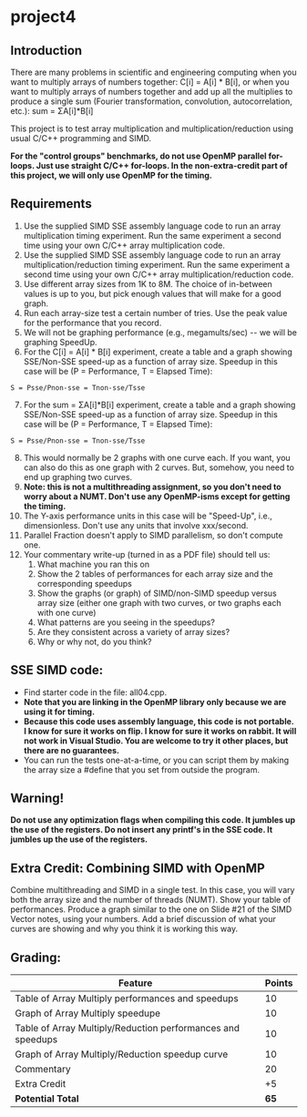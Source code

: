 # project4
## Introduction
There are many problems in scientific and engineering computing when you want to multiply arrays of numbers together: C[i] = A[i] * B[i], or when you want to multiply arrays of numbers together and add up all the multiplies to produce a single sum (Fourier transformation, convolution, autocorrelation, etc.): sum = ΣA[i]*B[i]

This project is to test array multiplication and multiplication/reduction using usual C/C++ programming and SIMD.

**For the "control groups" benchmarks, do not use OpenMP parallel for-loops. Just use straight C/C++ for-loops. In the non-extra-credit part of this project, we will only use OpenMP for the timing.**

## Requirements
1. Use the supplied SIMD SSE assembly language code to run an array multiplication timing experiment. Run the same experiment a second time using your own C/C++ array multiplication code.
2. Use the supplied SIMD SSE assembly language code to run an array multiplication/reduction timing experiment. Run the same experiment a second time using your own C/C++ array multiplication/reduction code.
3. Use different array sizes from 1K to 8M. The choice of in-between values is up to you, but pick enough values that will make for a good graph.
4. Run each array-size test a certain number of tries. Use the peak value for the performance that you record.
5. We will not be graphing performance (e.g., megamults/sec) -- we will be graphing SpeedUp.
6. For the C[i] = A[i] * B[i] experiment, create a table and a graph showing SSE/Non-SSE speed-up as a function of array size. Speedup in this case will be (P = Performance, T = Elapsed Time):
```
S = Psse/Pnon-sse = Tnon-sse/Tsse
```

7. For the sum = ΣA[i]*B[i] experiment, create a table and a graph showing SSE/Non-SSE speed-up as a function of array size. Speedup in this case will be (P = Performance, T = Elapsed Time):
```
S = Psse/Pnon-sse = Tnon-sse/Tsse
```

8. This would normally be 2 graphs with one curve each. If you want, you can also do this as one graph with 2 curves. But, somehow, you need to end up graphing two curves.
9. **Note: this is not a multithreading assignment, so you don't need to worry about a NUMT. Don't use any OpenMP-isms except for getting the timing.**
10. The Y-axis performance units in this case will be "Speed-Up", i.e., dimensionless. Don't use any units that involve xxx/second.
11. Parallel Fraction doesn't apply to SIMD parallelism, so don't compute one.
12. Your commentary write-up (turned in as a PDF file) should tell us:
    1. What machine you ran this on
    2. Show the 2 tables of performances for each array size and the corresponding speedups
    3. Show the graphs (or graph) of SIMD/non-SIMD speedup versus array size (either one graph with two curves, or two graphs each with one curve)
    4. What patterns are you seeing in the speedups?
    5. Are they consistent across a variety of array sizes?
    6. Why or why not, do you think?

## SSE SIMD code:
- Find starter code in the file: all04.cpp.
- **Note that you are linking in the OpenMP library only because we are using it for timing.**
- **Because this code uses assembly language, this code is not portable. I know for sure it works on flip. I know for sure it works on rabbit. It will not work in Visual Studio. You are welcome to try it other places, but there are no guarantees.**
- You can run the tests one-at-a-time, or you can script them by making the array size a #define that you set from outside the program.

## Warning!
**Do not use any optimization flags when compiling this code. It jumbles up the use of the registers.
Do not insert any printf's in the SSE code. It jumbles up the use of the registers.**

## Extra Credit: Combining SIMD with OpenMP
Combine multithreading and SIMD in a single test. In this case, you will vary both the array size and the number of threads (NUMT). Show your table of performances. Produce a graph similar to the one on Slide #21 of the SIMD Vector notes, using your numbers. Add a brief discussion of what your curves are showing and why you think it is working this way.

## Grading:
Feature | Points
-|-
Table of Array Multiply performances and speedups | 10
Graph of Array Multiply speedupe | 10
Table of Array Multiply/Reduction performances and speedups | 10
Graph of Array Multiply/Reduction speedup curve | 10
Commentary | 20
Extra Credit | +5
**Potential Total** | **65**
